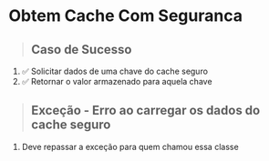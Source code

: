 # Obtem Cache Com Seguranca

> ## Caso de Sucesso
1. ✅ Solicitar dados de uma chave do cache seguro
2. ✅ Retornar o valor armazenado para aquela chave

> ## Exceção - Erro ao carregar os dados do cache seguro
1. Deve repassar a exceção para quem chamou essa classe